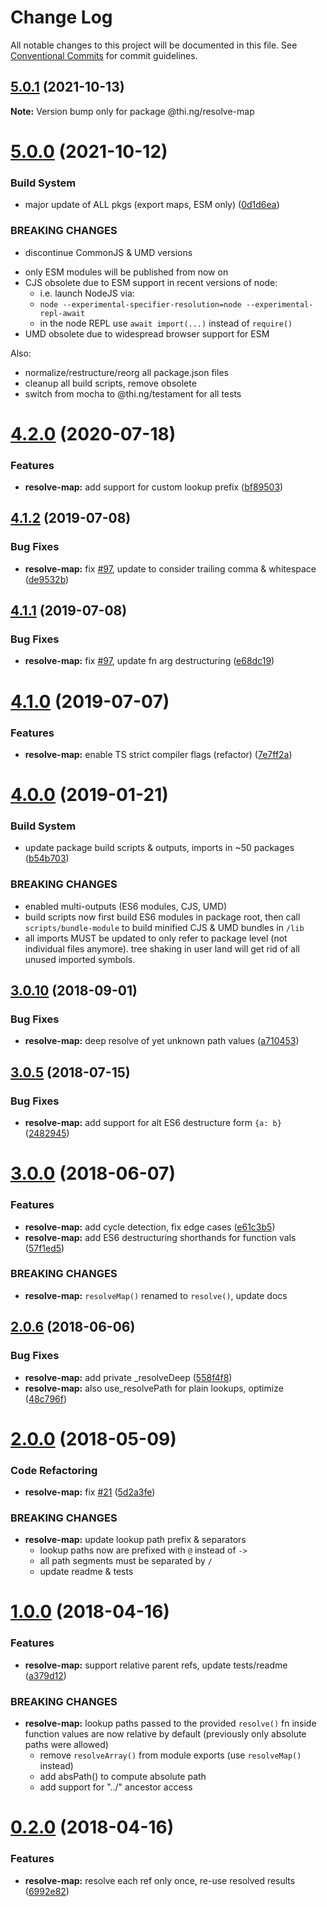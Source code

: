 # Change Log

All notable changes to this project will be documented in this file.
See [Conventional Commits](https://conventionalcommits.org) for commit guidelines.

## [5.0.1](https://github.com/thi-ng/umbrella/compare/@thi.ng/resolve-map@5.0.0...@thi.ng/resolve-map@5.0.1) (2021-10-13)

**Note:** Version bump only for package @thi.ng/resolve-map





# [5.0.0](https://github.com/thi-ng/umbrella/compare/@thi.ng/resolve-map@4.2.27...@thi.ng/resolve-map@5.0.0) (2021-10-12)


### Build System

* major update of ALL pkgs (export maps, ESM only) ([0d1d6ea](https://github.com/thi-ng/umbrella/commit/0d1d6ea9fab2a645d6c5f2bf2591459b939c09b6))


### BREAKING CHANGES

* discontinue CommonJS & UMD versions

- only ESM modules will be published from now on
- CJS obsolete due to ESM support in recent versions of node:
  - i.e. launch NodeJS via:
  - `node --experimental-specifier-resolution=node --experimental-repl-await`
  - in the node REPL use `await import(...)` instead of `require()`
- UMD obsolete due to widespread browser support for ESM

Also:
- normalize/restructure/reorg all package.json files
- cleanup all build scripts, remove obsolete
- switch from mocha to @thi.ng/testament for all tests






#  [4.2.0](https://github.com/thi-ng/umbrella/compare/@thi.ng/resolve-map@4.1.31...@thi.ng/resolve-map@4.2.0) (2020-07-18) 

###  Features 

- **resolve-map:** add support for custom lookup prefix ([bf89503](https://github.com/thi-ng/umbrella/commit/bf89503424887018d120d3960d9d86a992c31c91)) 

##  [4.1.2](https://github.com/thi-ng/umbrella/compare/@thi.ng/resolve-map@4.1.1...@thi.ng/resolve-map@4.1.2) (2019-07-08) 

###  Bug Fixes 

- **resolve-map:** fix [#97](https://github.com/thi-ng/umbrella/issues/97), update to consider trailing comma & whitespace ([de9532b](https://github.com/thi-ng/umbrella/commit/de9532b)) 

##  [4.1.1](https://github.com/thi-ng/umbrella/compare/@thi.ng/resolve-map@4.1.0...@thi.ng/resolve-map@4.1.1) (2019-07-08) 

###  Bug Fixes 

- **resolve-map:** fix [#97](https://github.com/thi-ng/umbrella/issues/97), update fn arg destructuring ([e68dc19](https://github.com/thi-ng/umbrella/commit/e68dc19)) 

#  [4.1.0](https://github.com/thi-ng/umbrella/compare/@thi.ng/resolve-map@4.0.12...@thi.ng/resolve-map@4.1.0) (2019-07-07) 

###  Features 

- **resolve-map:** enable TS strict compiler flags (refactor) ([7e7ff2a](https://github.com/thi-ng/umbrella/commit/7e7ff2a)) 

#  [4.0.0](https://github.com/thi-ng/umbrella/compare/@thi.ng/resolve-map@3.0.16...@thi.ng/resolve-map@4.0.0) (2019-01-21) 

###  Build System 

- update package build scripts & outputs, imports in ~50 packages ([b54b703](https://github.com/thi-ng/umbrella/commit/b54b703)) 

###  BREAKING CHANGES 

- enabled multi-outputs (ES6 modules, CJS, UMD) 
- build scripts now first build ES6 modules in package root, then call   `scripts/bundle-module` to build minified CJS & UMD bundles in `/lib` 
- all imports MUST be updated to only refer to package level   (not individual files anymore). tree shaking in user land will get rid of   all unused imported symbols. 

##  [3.0.10](https://github.com/thi-ng/umbrella/compare/@thi.ng/resolve-map@3.0.9...@thi.ng/resolve-map@3.0.10) (2018-09-01) 

###  Bug Fixes 

- **resolve-map:** deep resolve of yet unknown path values ([a710453](https://github.com/thi-ng/umbrella/commit/a710453)) 

##  [3.0.5](https://github.com/thi-ng/umbrella/compare/@thi.ng/resolve-map@3.0.4...@thi.ng/resolve-map@3.0.5) (2018-07-15) 

###  Bug Fixes 

- **resolve-map:** add support for alt ES6 destructure form `{a: b}` ([2482945](https://github.com/thi-ng/umbrella/commit/2482945)) 

#  [3.0.0](https://github.com/thi-ng/umbrella/compare/@thi.ng/resolve-map@2.0.6...@thi.ng/resolve-map@3.0.0) (2018-06-07) 

###  Features 

- **resolve-map:** add cycle detection, fix edge cases ([e61c3b5](https://github.com/thi-ng/umbrella/commit/e61c3b5)) 
- **resolve-map:** add ES6 destructuring shorthands for function vals ([57f1ed5](https://github.com/thi-ng/umbrella/commit/57f1ed5)) 

###  BREAKING CHANGES 

- **resolve-map:** `resolveMap()` renamed to `resolve()`, update docs 

##  [2.0.6](https://github.com/thi-ng/umbrella/compare/@thi.ng/resolve-map@2.0.5...@thi.ng/resolve-map@2.0.6) (2018-06-06) 

###  Bug Fixes 

- **resolve-map:** add private _resolveDeep ([558f4f8](https://github.com/thi-ng/umbrella/commit/558f4f8))
- **resolve-map:** also use_resolvePath for plain lookups, optimize ([48c796f](https://github.com/thi-ng/umbrella/commit/48c796f)) 

#  [2.0.0](https://github.com/thi-ng/umbrella/compare/@thi.ng/resolve-map@1.0.5...@thi.ng/resolve-map@2.0.0) (2018-05-09) 

###  Code Refactoring 

- **resolve-map:** fix [#21](https://github.com/thi-ng/umbrella/issues/21) ([5d2a3fe](https://github.com/thi-ng/umbrella/commit/5d2a3fe)) 

###  BREAKING CHANGES 

- **resolve-map:** update lookup path prefix & separators 
    - lookup paths now are prefixed with `@` instead of `->` 
    - all path segments must be separated by `/` 
    - update readme & tests 

#  [1.0.0](https://github.com/thi-ng/umbrella/compare/@thi.ng/resolve-map@0.2.0...@thi.ng/resolve-map@1.0.0) (2018-04-16) 

###  Features 

- **resolve-map:** support relative parent refs, update tests/readme ([a379d12](https://github.com/thi-ng/umbrella/commit/a379d12)) 

###  BREAKING CHANGES 

- **resolve-map:** lookup paths passed to the provided `resolve()` fn inside function values are now relative by default (previously only absolute paths were allowed) 
    - remove `resolveArray()` from module exports (use `resolveMap()` instead) 
    - add absPath() to compute absolute path 
    - add support for "../" ancestor access 

#  [0.2.0](https://github.com/thi-ng/umbrella/compare/@thi.ng/resolve-map@0.1.7...@thi.ng/resolve-map@0.2.0) (2018-04-16) 

###  Features 

- **resolve-map:** resolve each ref only once, re-use resolved results ([6992e82](https://github.com/thi-ng/umbrella/commit/6992e82))
